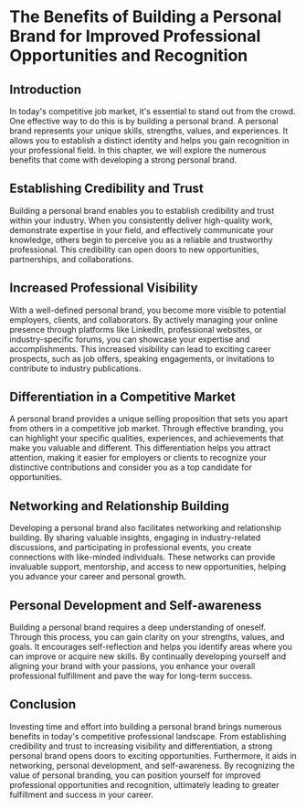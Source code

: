 # The Benefits of Building a Personal Brand for Improved Professional Opportunities and Recognition

## Introduction

In today's competitive job market, it's essential to stand out from the crowd. One effective way to do this is by building a personal brand. A personal brand represents your unique skills, strengths, values, and experiences. It allows you to establish a distinct identity and helps you gain recognition in your professional field. In this chapter, we will explore the numerous benefits that come with developing a strong personal brand.

## Establishing Credibility and Trust

Building a personal brand enables you to establish credibility and trust within your industry. When you consistently deliver high-quality work, demonstrate expertise in your field, and effectively communicate your knowledge, others begin to perceive you as a reliable and trustworthy professional. This credibility can open doors to new opportunities, partnerships, and collaborations.

## Increased Professional Visibility

With a well-defined personal brand, you become more visible to potential employers, clients, and collaborators. By actively managing your online presence through platforms like LinkedIn, professional websites, or industry-specific forums, you can showcase your expertise and accomplishments. This increased visibility can lead to exciting career prospects, such as job offers, speaking engagements, or invitations to contribute to industry publications.

## Differentiation in a Competitive Market

A personal brand provides a unique selling proposition that sets you apart from others in a competitive job market. Through effective branding, you can highlight your specific qualities, experiences, and achievements that make you valuable and different. This differentiation helps you attract attention, making it easier for employers or clients to recognize your distinctive contributions and consider you as a top candidate for opportunities.

## Networking and Relationship Building

Developing a personal brand also facilitates networking and relationship building. By sharing valuable insights, engaging in industry-related discussions, and participating in professional events, you create connections with like-minded individuals. These networks can provide invaluable support, mentorship, and access to new opportunities, helping you advance your career and personal growth.

## Personal Development and Self-awareness

Building a personal brand requires a deep understanding of oneself. Through this process, you can gain clarity on your strengths, values, and goals. It encourages self-reflection and helps you identify areas where you can improve or acquire new skills. By continually developing yourself and aligning your brand with your passions, you enhance your overall professional fulfillment and pave the way for long-term success.

## Conclusion

Investing time and effort into building a personal brand brings numerous benefits in today's competitive professional landscape. From establishing credibility and trust to increasing visibility and differentiation, a strong personal brand opens doors to exciting opportunities. Furthermore, it aids in networking, personal development, and self-awareness. By recognizing the value of personal branding, you can position yourself for improved professional opportunities and recognition, ultimately leading to greater fulfillment and success in your career.
